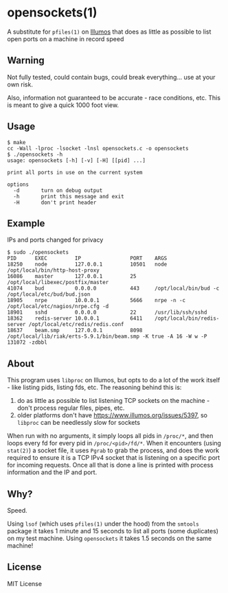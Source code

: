 opensockets(1)
==============

A substitute for `pfiles(1)` on [Illumos](http://illumos.org) that does as
little as possible to list open ports on a machine in record speed

Warning
-------

Not fully tested, could contain bugs, could break everything... use at your
own risk.


Also, information not guaranteed to be accurate - race conditions, etc.  This
is meant to give a quick 1000 foot view.

Usage
-----

    $ make
    cc -Wall -lproc -lsocket -lnsl opensockets.c -o opensockets
    $ ./opensockets -h
    usage: opensockets [-h] [-v] [-H] [[pid] ...]

    print all ports in use on the current system

    options
      -d       turn on debug output
      -h       print this message and exit
      -H       don't print header

Example
-------

IPs and ports changed for privacy

    $ sudo ./opensockets
    PID      EXEC         IP                PORT    ARGS
    18250    node         127.0.0.1         10501   node /opt/local/bin/http-host-proxy
    16086    master       127.0.0.1         25      /opt/local/libexec/postfix/master
    41074    bud          0.0.0.0           443     /opt/local/bin/bud -c /opt/local/etc/bud/bud.json
    18905    nrpe         10.0.0.1          5666    nrpe -n -c /opt/local/etc/nagios/nrpe.cfg -d
    18901    sshd         0.0.0.0           22      /usr/lib/ssh/sshd
    18362    redis-server 10.0.0.1          6411    /opt/local/bin/redis-server /opt/local/etc/redis/redis.conf
    18637    beam.smp     127.0.0.1         8098    /opt/local/lib/riak/erts-5.9.1/bin/beam.smp -K true -A 16 -W w -P 131072 -zdbbl

About
-----

This program uses `libproc` on Illumos, but opts to do a lot of the work itself -
like listing pids, listing fds, etc.  The reasoning behind this is:

1. do as little as possible to list listening TCP sockets on the machine - don't process regular files, pipes, etc.
2. older platforms don't have https://www.illumos.org/issues/5397, so `libproc` can be needlessly slow for sockets

When run with no arguments, it simply loops all pids in `/proc/*`, and then
loops every fd for every pid in `/proc/<pid>/fd/*`.  When it encounters (using
`stat(2)`) a socket file, it uses `Pgrab` to grab the process, and does the work required
to ensure it is a TCP IPv4 socket that is listening on a specific port for incoming
requests.  Once all that is done a line is printed with process information and the IP and port.

Why?
----

Speed.

Using `lsof` (which uses `pfiles(1)` under the hood) from the `smtools`
package it takes 1 minute and 15 seconds to list all ports (some duplicates) on
my test machine.  Using `opensockets` it takes 1.5 seconds on the same machine!

License
-------

MIT License

